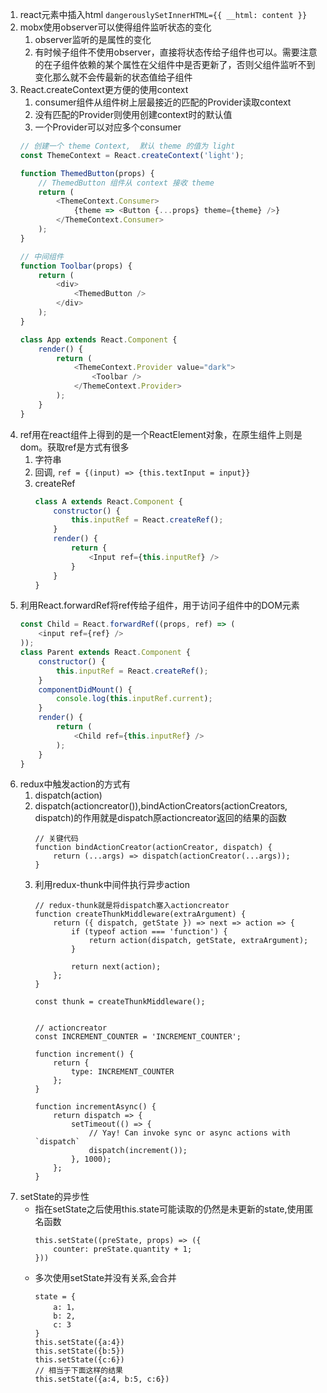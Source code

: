1. react元素中插入html `dangerouslySetInnerHTML={{ __html: content }}`
1. mobx使用observer可以使得组件监听状态的变化
    1. observer监听的是属性的变化
    1. 有时候子组件不使用observer，直接将状态传给子组件也可以。需要注意的在子组件依赖的某个属性在父组件中是否更新了，否则父组件监听不到变化那么就不会传最新的状态值给子组件
1. React.createContext更方便的使用context
    1. consumer组件从组件树上层最接近的匹配的Provider读取context
    1. 没有匹配的Provider则使用创建context时的默认值
    1. 一个Provider可以对应多个consumer
    ```js
    // 创建一个 theme Context,  默认 theme 的值为 light
    const ThemeContext = React.createContext('light');

    function ThemedButton(props) {
        // ThemedButton 组件从 context 接收 theme
        return (
            <ThemeContext.Consumer>
                {theme => <Button {...props} theme={theme} />}
            </ThemeContext.Consumer>
        );
    }

    // 中间组件
    function Toolbar(props) {
        return (
            <div>
                <ThemedButton />
            </div>
        );
    }

    class App extends React.Component {
        render() {
            return (
                <ThemeContext.Provider value="dark">
                    <Toolbar />
                </ThemeContext.Provider>
            );
        }
    }
    ```
1. ref用在react组件上得到的是一个ReactElement对象，在原生组件上则是dom。获取ref是方式有很多
    1. 字符串
    1. 回调, `ref = {(input) => {this.textInput = input}}`
    1. createRef
        ```js
        class A extends React.Component {
            constructor() {
                this.inputRef = React.createRef();
            }
            render() {
                return {
                    <Input ref={this.inputRef} />
                }
            }
        }
        ```
1. 利用React.forwardRef将ref传给子组件，用于访问子组件中的DOM元素
    ```js
    const Child = React.forwardRef((props, ref) => (
        <input ref={ref} />
    ));
    class Parent extends React.Component {
        constructor() {
            this.inputRef = React.createRef();
        }
        componentDidMount() {
            console.log(this.inputRef.current);
        }
        render() {
            return (
                <Child ref={this.inputRef} />
            );
        }
    }
    ```
1. redux中触发action的方式有
    1. dispatch(action)
    1. dispatch(actioncreator()),bindActionCreators(actionCreators, dispatch)的作用就是dispatch原actioncreator返回的结果的函数
        ```
        // 关键代码
        function bindActionCreator(actionCreator, dispatch) {
            return (...args) => dispatch(actionCreator(...args));
        }
        ```
    1. 利用redux-thunk中间件执行异步action
        ```
        // redux-thunk就是将dispatch塞入actioncreator
        function createThunkMiddleware(extraArgument) {
            return ({ dispatch, getState }) => next => action => {
                if (typeof action === 'function') {
                    return action(dispatch, getState, extraArgument);
                }

                return next(action);
            };
        }

        const thunk = createThunkMiddleware();


        // actioncreator
        const INCREMENT_COUNTER = 'INCREMENT_COUNTER';

        function increment() {
            return {
                type: INCREMENT_COUNTER
            };
        }

        function incrementAsync() {
            return dispatch => {
                setTimeout(() => {
                    // Yay! Can invoke sync or async actions with `dispatch`
                    dispatch(increment());
                }, 1000);
            };
        }
        ```
1. setState的异步性
    - 指在setState之后使用this.state可能读取的仍然是未更新的state,使用匿名函数
        ```
        this.setState((preState, props) => ({
            counter: preState.quantity + 1; 
        }))
        ```
    - 多次使用setState并没有关系,会合并
        ```
        state = {
            a: 1，
            b: 2,
            c: 3
        }
        this.setState({a:4})
        this.setState({b:5})
        this.setState({c:6})
        // 相当于下面这样的结果
        this.setState({a:4, b:5, c:6})
        ```
